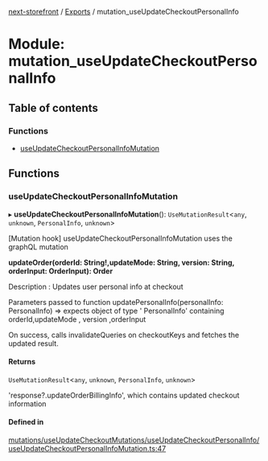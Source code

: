 [next-storefront](../README.md) / [Exports](../modules.md) / mutation_useUpdateCheckoutPersonalInfo

# Module: mutation_useUpdateCheckoutPersonalInfo

## Table of contents

### Functions

- [useUpdateCheckoutPersonalInfoMutation](mutation_useUpdateCheckoutPersonalInfo.md#useupdatecheckoutpersonalinfomutation)

## Functions

### useUpdateCheckoutPersonalInfoMutation

▸ **useUpdateCheckoutPersonalInfoMutation**(): `UseMutationResult`<`any`, `unknown`, `PersonalInfo`, `unknown`\>

[Mutation hook] useUpdateCheckoutPersonalInfoMutation uses the graphQL mutation

<b>updateOrder(orderId: String!,updateMode: String, version: String, orderInput: OrderInput): Order</b>

Description : Updates user personal info at checkout

Parameters passed to function updatePersonalInfo(personalInfo: PersonalInfo) => expects object of type ' PersonalInfo' containing orderId,updateMode , version ,orderInput

On success, calls invalidateQueries on checkoutKeys and fetches the updated result.

#### Returns

`UseMutationResult`<`any`, `unknown`, `PersonalInfo`, `unknown`\>

'response?.updateOrderBillingInfo', which contains updated checkout information

#### Defined in

[mutations/useUpdateCheckoutMutations/useUpdateCheckoutPersonalInfo/useUpdateCheckoutPersonalInfoMutation.ts:47](https://github.com/KiboSoftware/nextjs-storefront/blob/a6cbcc7/hooks/mutations/useUpdateCheckoutMutations/useUpdateCheckoutPersonalInfo/useUpdateCheckoutPersonalInfoMutation.ts#L47)
